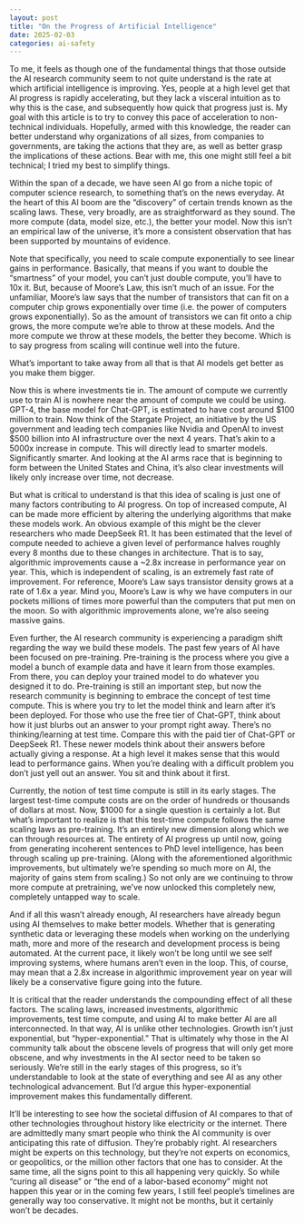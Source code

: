 ```yaml
---
layout: post
title: "On the Progress of Artificial Intelligence"
date: 2025-02-03
categories: ai-safety
---
```

To me, it feels as though one of the fundamental things that those outside the AI research community seem to not quite understand is the rate at which artificial intelligence is improving. Yes, people at a high level get that AI progress is rapidly accelerating, but they lack a visceral intuition as to why this is the case, and subsequently how quick that progress just is. My goal with this article is to try to convey this pace of acceleration to non-technical individuals. Hopefully, armed with this knowledge, the reader can better understand why organizations of all sizes, from companies to governments, are taking the actions that they are, as well as better grasp the implications of these actions. Bear with me, this one might still feel a bit technical; I tried my best to simplify things.

Within the span of a decade, we have seen AI go from a niche topic of computer science research, to something that’s on the news everyday. At the heart of this AI boom are the “discovery” of certain trends known as the scaling laws. These, very broadly, are as straightforward as they sound. The more compute (data, model size, etc.), the better your model. Now this isn’t an empirical law of the universe, it’s more a consistent observation that has been supported by mountains of evidence. 

Note that specifically, you need to scale compute exponentially to see linear gains in performance. Basically, that means if you want to double the “smartness” of your model, you can’t just double compute, you’ll have to 10x it. But, because of Moore’s Law, this isn’t much of an issue. For the unfamiliar, Moore’s law says that the number of transistors that can fit on a computer chip grows exponentially over time (i.e. the power of computers grows exponentially). So as the amount of transistors we can fit onto a chip grows, the more compute we’re able to throw at these models. And the more compute we throw at these models, the better they become. Which is to say progress from scaling will continue well into the future.

What’s important to take away from all that is that AI models get better as you make them bigger.

Now this is where investments tie in. The amount of compute we currently use to train AI is nowhere near the amount of compute we could be using. GPT-4, the base model for Chat-GPT, is estimated to have cost around $100 million to train. Now think of the Stargate Project, an initiative by the US government and leading tech companies like Nvidia and OpenAI to invest $500 billion into AI infrastructure over the next 4 years. That’s akin to a 5000x increase in compute. This will directly lead to smarter models. Significantly smarter. And looking at the AI arms race that is beginning to form between the United States and China, it’s also clear investments will likely only increase over time, not decrease.

But what is critical to understand is that this idea of scaling is just one of many factors contributing to AI progress. On top of increased compute, AI can be made more efficient by altering the underlying algorithms that make these models work. An obvious example of this might be the clever researchers who made DeepSeek R1. It has been estimated that the level of compute needed to achieve a given level of performance halves roughly every 8 months due to these changes in architecture. That is to say, algorithmic improvements cause a ~2.8x increase in performance year on year. This, which is independent of scaling, is an extremely fast rate of improvement. For reference, Moore’s Law says transistor density grows at a rate of 1.6x a year. Mind you, Moore’s Law is why we have computers in our pockets millions of times more powerful than the computers that put men on the moon. So with algorithmic improvements alone, we’re also seeing massive gains. 

Even further, the AI research community is experiencing a paradigm shift regarding the way we build these models. The past few years of AI have been focused on pre-training. Pre-training is the process where you give a model a bunch of example data and have it learn from those examples. From there, you can deploy your trained model to do whatever you designed it to do. Pre-training is still an important step, but now the research community is beginning to embrace the concept of test time compute. This is where you try to let the model think and learn after it’s been deployed. For those who use the free tier of Chat-GPT, think about how it just blurbs out an answer to your prompt right away. There’s no thinking/learning at test time. Compare this with the paid tier of Chat-GPT or DeepSeek R1. These newer models think about their answers before actually giving a response. At a high level it makes sense that this would lead to performance gains. When you’re dealing with a difficult problem you don’t just yell out an answer. You sit and think about it first. 

Currently, the notion of test time compute is still in its early stages. The largest test-time compute costs are on the order of hundreds or thousands of dollars at most. Now, $1000 for a single question is certainly a lot. But what’s important to realize is that this test-time compute follows the same scaling laws as pre-training. It’s an entirely new dimension along which we can through resources at. The entirety of AI progress up until now, going from generating incoherent sentences to PhD level intelligence, has been through scaling up pre-training. (Along with the aforementioned algorithmic improvements, but ultimately we’re spending so much more on AI, the majority of gains stem from scaling.) So not only are we continuing to throw more compute at pretraining, we’ve now unlocked this completely new, completely untapped way to scale.

And if all this wasn’t already enough, AI researchers have already begun using AI themselves to make better models. Whether that is generating synthetic data or leveraging these models when working on the underlying math, more and more of the research and development process is being automated. At the current pace, it likely won’t be long until we see self improving systems, where humans aren’t even in the loop. This, of course, may mean that a 2.8x increase in algorithmic improvement year on year will likely be a conservative figure going into the future. 

It is critical that the reader understands the compounding effect of all these factors. The scaling laws, increased investments, algorithmic improvements, test time compute, and using AI to make better AI are all interconnected. In that way, AI is unlike other technologies. Growth isn’t just exponential, but “hyper-exponential.” That is ultimately why those in the AI community talk about the obscene levels of progress that will only get more obscene, and why investments in the AI sector need to be taken so seriously. We’re still in the early stages of this progress, so it’s understandable to look at the state of everything and see AI as any other technological advancement. But I’d argue this hyper-exponential improvement makes this fundamentally different.

It’ll be interesting to see how the societal diffusion of AI compares to that of other technologies throughout history like electricity or the internet. There are admittedly many smart people who think the AI community is over anticipating this rate of diffusion. They’re probably right. AI researchers might be experts on this technology, but they’re not experts on economics, or geopolitics, or the million other factors that one has to consider. At the same time, all the signs point to this all happening very quickly. So while “curing all disease” or “the end of a labor-based economy” might not happen this year or in the coming few years, I still feel people’s timelines are generally way too conservative. It might not be months, but it certainly won’t be decades. 
